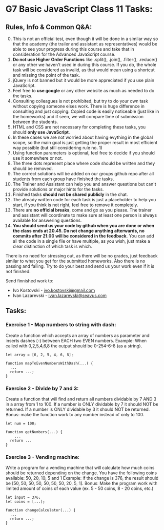 # G7 Basic JavaScript Class 11 Tasks:

## Rules, Info & Common Q&A:

0. This is not an official test, even though it will be done in a similar way so that the academy (the trailer and assistant as representatives) would be able to see your progress during this course and take that in consideration for the Advanced JavaScript course.
1. **Do not use Higher Order Functions** like .split(), .join(), .filter(), .reduce() or any other we haven't used in during this course. If you do, the whole task will be considered as invalid, as that would mean using a shortcut and missing the point of the task.
2. jQuery is not banned but it would be more appreciated if you use plain JavaScript.
3. Feel free to **use google** or any other website as much as needed to do the tasks.
4. Consulting colleagues is not prohibited, but try to do your own task without copying someone elses work. There is huge difference in consulting and just copying. Copied code is easily noticeable (just like in the homeworks) and if seen, we will compare time of submission between the students.
5. HTML and CSS are not necessary for completing these tasks, you should **only use JavaScript**.
6. In these cases we are not worried about having evything in the global scope, so the main goal is just getting the proper result in most efficient way possible (but still considering rule no. 1)
7. Using function parameters is optional, feel free to decide if you should use it somewhere or not.
8. The three dots represent place where code should be written and they should be removed.
9. The correct solutions will be added on our groups github repo after all students from each group have finished the tasks.
10. The Trainer and Assistant can help you and answer questions but can't provide solutions or major hints for the tasks.
11. Finished tasks **should not be shared publicly** in the chat.
12. The already written code for each task is just a placeholder to help you start, if you think is not right, feel free to remove it completely.
13. There are **no official breaks**, come and go as you please. The trainer and assistant will coordinate to make sure at least one person is always available for answering questions.
14. **You should send us your code by github when you are done or when the class ends at 20.45. Do not change anything afterwards, no commits after 21.00 will be considered in the feedback.** You can add all the code in a single file or have multiple, as you wish, just make a clear distinction of which task is which.

There is no need for stressing out, as there will be no grades, just feedback similar to what you get for the submitted homeworks. Also there is no passing and failing. Try to do your best and send us your work even if it is not finished.

Send finnished work to:
- Ivo Kostovski - ivo.kostovski@gmail.com
- Ivan Lazarevski - ivan.lazarevski@seavus.com

## Tasks:

### Exercise 1 - Map numbers to string with dash:

Create a function which accepts an array of numbers as parameter and inserts dashes (-) between EACH two EVEN numbers.
Example: When called with 0,2,5,4,6,8 the output should be 0-254-6-8 (as a string).

```
let array = [0, 2, 5, 4, 6, 8];

function mapToEvenNumbersWithDash(...) {
  ...
  return ...;
}
```

### Exercise 2 - Divide by 7 and 3:

Create a function that will find and return all numbers dividable by 7 AND 3 in a array from 1 to 100.
If a number is ONLY dividable by 7 it should NOT be returned.
If a number is ONLY dividable by 3 it should NOT be returned.
Bonus: make the function work to any number instead of only to 100.

```
let num = 100;

function getNumbers(...) {
    ...
  return ...
}
```

### Exercise 3 - Vending machine:

Write a program for a vending machine that will calculate how much coins should be returned depending on the change.
You have the following coins available: 50, 20, 10, 5 and 1
Example: if the change is 376, the result should be [50, 50, 50, 50, 50, 50, 50, 20, 5, 1].
Bonus: Make the program work with limited amount of coins of each value (ex. 5 - 50 coins, 8 - 20 coins, etc.)

```
let input = 376;
let coins = [...];

function changeCalculator(...) {
  ...
  return ...;
}
```
